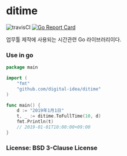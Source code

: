 # ditime

![travisCI](https://secure.travis-ci.org/digital-idea/ditime.png)
[![Go Report Card](https://goreportcard.com/badge/github.com/digital-idea/ditime)](https://goreportcard.com/report/github.com/digital-idea/ditime)

업무툴 제작에 사용되는 시간관련 Go 라이브러리이다.

### Use in go

```go
package main

import (
    "fmt"
    "github.com/digital-idea/ditime"
)

func main() {
    d := "2019年1月1日"
    t, _ := ditime.ToFullTime(10, d)
    fmt.Println(t)
    // 2019-01-01T10:00:00+09:00
}
```

### License: BSD 3-Clause License